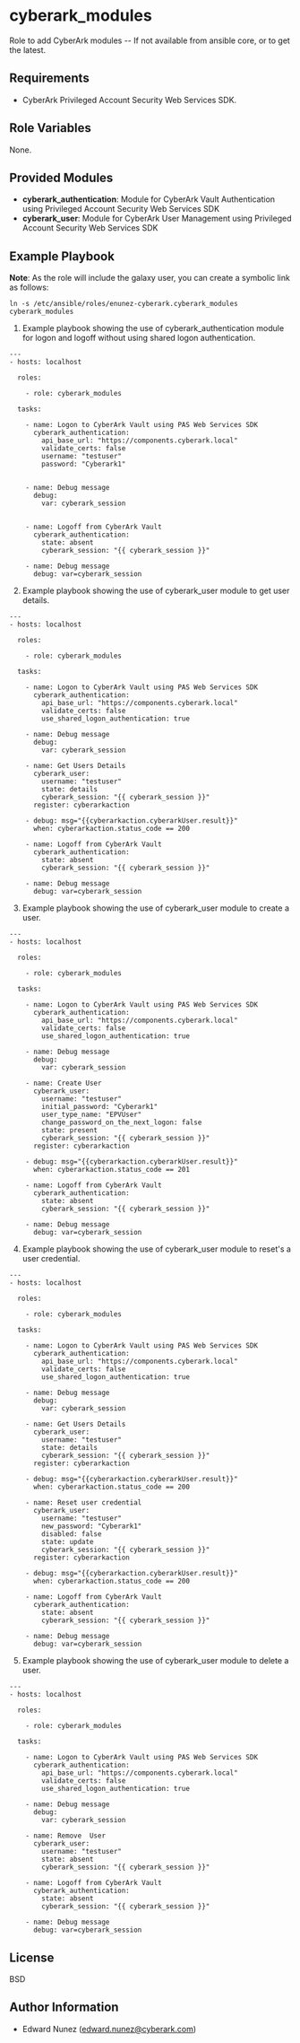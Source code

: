 cyberark_modules
================

Role to add CyberArk modules -- If not available from ansible core, or to get the latest.

Requirements
------------

- CyberArk Privileged Account Security Web Services SDK.

Role Variables
--------------

None.

Provided Modules
----------------

- **cyberark_authentication**: Module for CyberArk Vault Authentication using Privileged Account Security Web Services SDK
- **cyberark_user**: Module for CyberArk User Management using Privileged Account Security Web Services SDK


Example Playbook
----------------

**Note**: As the role will include the galaxy user, you can create a symbolic link as follows:
```
ln -s /etc/ansible/roles/enunez-cyberark.cyberark_modules cyberark_modules
```

1) Example playbook showing the use of cyberark_authentication module for logon and logoff without using shared logon authentication.

```
---
- hosts: localhost

  roles:

    - role: cyberark_modules

  tasks:

    - name: Logon to CyberArk Vault using PAS Web Services SDK
      cyberark_authentication:
        api_base_url: "https://components.cyberark.local"
        validate_certs: false
        username: "testuser"
        password: "Cyberark1"


    - name: Debug message
      debug:
        var: cyberark_session


    - name: Logoff from CyberArk Vault
      cyberark_authentication:
        state: absent
        cyberark_session: "{{ cyberark_session }}"

    - name: Debug message
      debug: var=cyberark_session
```


2) Example playbook showing the use of cyberark_user module to get user details.
```
---
- hosts: localhost

  roles:

    - role: cyberark_modules

  tasks:

    - name: Logon to CyberArk Vault using PAS Web Services SDK
      cyberark_authentication:
        api_base_url: "https://components.cyberark.local"
        validate_certs: false
        use_shared_logon_authentication: true

    - name: Debug message
      debug:
        var: cyberark_session

    - name: Get Users Details
      cyberark_user:
        username: "testuser"
        state: details
        cyberark_session: "{{ cyberark_session }}"
      register: cyberarkaction

    - debug: msg="{{cyberarkaction.cyberarkUser.result}}"
      when: cyberarkaction.status_code == 200

    - name: Logoff from CyberArk Vault
      cyberark_authentication:
        state: absent
        cyberark_session: "{{ cyberark_session }}"

    - name: Debug message
      debug: var=cyberark_session
```


3) Example playbook showing the use of cyberark_user module to create a user.
```
---
- hosts: localhost

  roles:

    - role: cyberark_modules

  tasks:

    - name: Logon to CyberArk Vault using PAS Web Services SDK
      cyberark_authentication:
        api_base_url: "https://components.cyberark.local"
        validate_certs: false
        use_shared_logon_authentication: true

    - name: Debug message
      debug:
        var: cyberark_session

    - name: Create User
      cyberark_user:
        username: "testuser"
        initial_password: "Cyberark1"
        user_type_name: "EPVUser"
        change_password_on_the_next_logon: false
        state: present
        cyberark_session: "{{ cyberark_session }}"
      register: cyberarkaction

    - debug: msg="{{cyberarkaction.cyberarkUser.result}}"
      when: cyberarkaction.status_code == 201

    - name: Logoff from CyberArk Vault
      cyberark_authentication:
        state: absent
        cyberark_session: "{{ cyberark_session }}"

    - name: Debug message
      debug: var=cyberark_session
```


4) Example playbook showing the use of cyberark_user module to reset's a user credential.
```
---
- hosts: localhost

  roles:

    - role: cyberark_modules

  tasks:

    - name: Logon to CyberArk Vault using PAS Web Services SDK
      cyberark_authentication:
        api_base_url: "https://components.cyberark.local"
        validate_certs: false
        use_shared_logon_authentication: true

    - name: Debug message
      debug:
        var: cyberark_session

    - name: Get Users Details
      cyberark_user:
        username: "testuser"
        state: details
        cyberark_session: "{{ cyberark_session }}"
      register: cyberarkaction

    - debug: msg="{{cyberarkaction.cyberarkUser.result}}"
      when: cyberarkaction.status_code == 200

    - name: Reset user credential
      cyberark_user:
        username: "testuser"
        new_password: "Cyberark1"
        disabled: false
        state: update
        cyberark_session: "{{ cyberark_session }}"
      register: cyberarkaction

    - debug: msg="{{cyberarkaction.cyberarkUser.result}}"
      when: cyberarkaction.status_code == 200

    - name: Logoff from CyberArk Vault
      cyberark_authentication:
        state: absent
        cyberark_session: "{{ cyberark_session }}"

    - name: Debug message
      debug: var=cyberark_session
```


5) Example playbook showing the use of cyberark_user module to delete a user.
```
---
- hosts: localhost

  roles:

    - role: cyberark_modules

  tasks:

    - name: Logon to CyberArk Vault using PAS Web Services SDK
      cyberark_authentication:
        api_base_url: "https://components.cyberark.local"
        validate_certs: false
        use_shared_logon_authentication: true

    - name: Debug message
      debug:
        var: cyberark_session

    - name: Remove  User
      cyberark_user:
        username: "testuser"
        state: absent
        cyberark_session: "{{ cyberark_session }}"

    - name: Logoff from CyberArk Vault
      cyberark_authentication:
        state: absent
        cyberark_session: "{{ cyberark_session }}"

    - name: Debug message
      debug: var=cyberark_session
```

License
-------

BSD

Author Information
------------------

- Edward Nunez (edward.nunez@cyberark.com)

